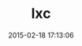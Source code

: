 ---
layout: post
title:  "lxc"
repo:   "zpatten/lxc"
date:   2015-02-18 17:13:06
gemurl: https://github.com/zpatten/lxc
---